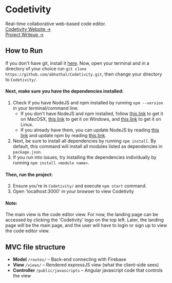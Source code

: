 # Codetivity
Real-time collaborative web-based code editor.<br>
[Codetivity Website →](https://codetivity.herokuapp.com/)<br>
[Project Writeup →](https://abhathal.github.io/Codetivity)

## How to Run

If you don't have git, install it [here](https://git-scm.com/downloads). Now, open your terminal and in a directory of your choice run `git clone https://github.com/abhathal/Codetivity.git`, then change your directory to `Codetivity/`.

#### Next, make sure you have the dependencies installed:
1. Check if you have NodeJS and npm installed by running `npm --version` in your terminal/command line.
    - If you don't have NodeJS and npm installed, follow [this link](https://changelog.com/posts/install-node-js-with-homebrew-on-os-x) to get it on MacOSX, [this link](http://blog.teamtreehouse.com/install-node-js-npm-windows) to get it on Windows, and [this link](http://blog.teamtreehouse.com/install-node-js-npm-linux) to get it on Linux.
    - If you already have them, you can update NodeJS by reading [this link](http://www.hostingadvice.com/how-to/update-node-js-latest-version/) and update npm by reading [this link](https://docs.npmjs.com/getting-started/installing-node).
2. Next, be sure to install all dependencies by running `npm install`. By default, this command will install all modules listed as dependencies in `package.json`.
3. If you run into issues, try installing the dependencies individually by running `npm install <module name>`.

#### Then, run the project:
2. Ensure you're in `Codetivity/` and execute `npm start` command.
2. Open 'localhost:3000' in your browser to view Codetivity

#### Note:
The main view is the code editor view. For now, the landing page can be accessed by clicking the 'Codetivity' logo on the top left. Later, the landing page will be the main page, and the user will have to login or sign up to view the code editor view.

## MVC file structure

- **Model** `/routes/` – Back-end connecting with Firebase
- **View** `/views/` – Rendered expressJS view (what the client-side sees)
- **Controller** `/public/javascripts` – Angular javascript code that controls the view

